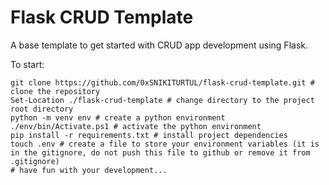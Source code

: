 # Flask CRUD Template
A base template to get started with CRUD app development using Flask.

To start:
```pwsh
git clone https://github.com/0xSNIKITURTUL/flask-crud-template.git # clone the repository
Set-Location ./flask-crud-template # change directory to the project root directory
python -m venv env # create a python environment
./env/bin/Activate.ps1 # activate the python environment
pip install -r requirements.txt # install project dependencies
touch .env # create a file to store your environment variables (it is in the gitignore, do not push this file to github or remove it from .gitignore)
# have fun with your development...
```
